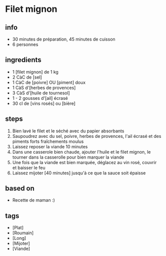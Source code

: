 # Filet mignon

## info  
* 30 minutes de préparation, 45 minutes de cuisson
* 6 personnes

## ingredients
* 1 [filet mignon] de 1 kg
* 2 CàC de [sel]
* 1 CàC de [poivre] OU [piment] doux
* 1 CàS d'[herbes de provences]
* 3 CàS d'[huile de tournesol]
* 1 - 2 gousses d'[ail] écrasé
* 30 cl de [vins rosés] ou [bière]

## steps  
1. Bien lavé le filet et le séché avec du papier absorbants
2. Saupoudrez avec du sel, poivre, herbes de provences, l'ail écrasé et des piments forts fraîchements moulus
3. Laissez reposer la viande 10 minutes
4. Dans une casserole bien chaude, ajouter l'huile et le filet mignon, le tourner dans la casserolle pour bien marquer la viande
5. Une fois que la viande est bien marquée, déglacez au vin rosé, couvrir et baisser le feu
6. Laissez mijoter [40 minutes] jusqu'à ce que la sauce soit épaisse

## based on  
* Recette de maman :)

## tags
* [Plat]
* [Roumain]
* [Long]
* [Mijoter]
* [Viande]